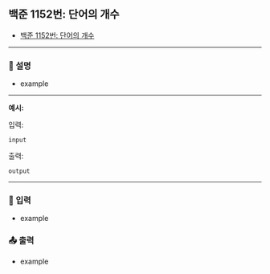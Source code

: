 ## 백준 1152번: 단어의 개수

- [백준 1152번: 단어의 개수](https://www.acmicpc.net/problem/1152)

---

### 📖 설명

- example

---

**예시:**

입력:

```
input
```

출력:

```
output
```

---

### 📝 입력

- example

### 📤 출력

- example
